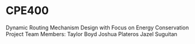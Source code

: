 # CPE400
Dynamic Routing Mechanism Design with Focus on Energy Conservation Project
Team Members:
	Taylor Boyd
	Joshua Plateros
	Jazel Suguitan
